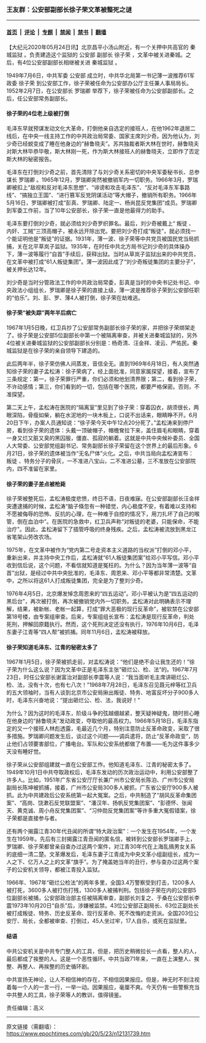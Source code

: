 ### 王友群：公安部副部长徐子荣文革被整死之谜

---

#### [首页](../../../..?n12131739) &nbsp;|&nbsp; [评论](../../../../../epoch-comment?n12131739) &nbsp;|&nbsp; [专题](../../../../../epoch-special?n12131739) &nbsp;|&nbsp; [禁闻](../../../../../epoch-news?n12131739) &nbsp;|&nbsp; [禁书](../../../../../books?n12131739) &nbsp;|&nbsp; [翻墙](https://github.com/gfw-breaker/nogfw/blob/master/README.md?n12131739)


<div class="post_content" id="artbody" itemprop="articleBody">
 <!-- article content begin -->
 <p>
  【大纪元2020年05月24日讯】北京昌平小汤山附近，有一个关押中共高官的
  <ok href="https://www.epochtimes.com/gb/tag/%E7%A7%A6%E5%9F%8E%E7%9B%91%E7%8B%B1.html">
   秦城监狱
  </ok>
  。负责建造这个监狱的
  <ok href="https://www.epochtimes.com/gb/tag/%E5%85%AC%E5%AE%89%E9%83%A8.html">
   公安部
  </ok>
  副部长
  <ok href="https://www.epochtimes.com/gb/tag/%E5%BE%90%E5%AD%90%E8%8D%A3.html">
   徐子荣
  </ok>
  ，文革中被关进秦城。之后，有4位公安部副部长相继被关进
  <ok href="https://www.epochtimes.com/gb/tag/%E7%A7%A6%E5%9F%8E%E7%9B%91%E7%8B%B1.html">
   秦城监狱
  </ok>
  。
 </p>
 <p>
  1949年7月6日，中共军委
  <ok href="https://www.epochtimes.com/gb/tag/%E5%85%AC%E5%AE%89%E9%83%A8.html">
   公安部
  </ok>
  成立时，中共华北局第一书记薄一波推荐61军政委
  <ok href="https://www.epochtimes.com/gb/tag/%E5%BE%90%E5%AD%90%E8%8D%A3.html">
   徐子荣
  </ok>
  到公安部工作，徐子荣被任命为公安部办公厅主任兼人事局局长。1952年2月7日，在公安部长
  <ok href="https://www.epochtimes.com/gb/tag/%E7%BD%97%E7%91%9E%E5%8D%BF.html">
   罗瑞卿
  </ok>
  举荐下，徐子荣被任命为公安部副部长。之后，任公安部常务副部长。
 </p>
 <h4>
  徐子荣的4位老上级被打倒
 </h4>
 <p>
  毛泽东早就预谋发动文化大革命，打倒他亲自选定的接班人，在他1962年退居二线后，在中央一线主持工作的中共政治局常委、国家主席刘少奇。因为他认为，刘少奇已经蜕变成了睡在他身边的“赫鲁晓夫”。苏共独裁者斯大林在世时，赫鲁晓夫对斯大林毕恭毕敬，斯大林刚一死，作为斯大林接班人的赫鲁晓夫，立即作了否定斯大林的秘密报告。
 </p>
 <p>
  毛泽东在打倒刘少奇之前，首先清除了与刘少奇关系密切的中央军委秘书长、总参谋长
  <ok href="https://www.epochtimes.com/gb/tag/%E7%BD%97%E7%91%9E%E5%8D%BF.html">
   罗瑞卿
  </ok>
  。1965年12月，罗瑞卿突然被撤销军内一切职务。1966年3月，罗瑞卿被扣上“敌视和反对毛泽东思想”、“诽谤和攻击毛泽东”、“反对毛泽东军事路线”、“搞独立王国”、“进行篡军反党阴谋活动”等大帽子，撤销所有职务。1966年5月16日，罗瑞卿被打成“彭真、罗瑞卿、陆定一、杨尚昆反党集团”成员。罗瑞卿到军委工作前，当了10年公安部长，徐子荣一直是他最得力的助手。
 </p>
 <p>
  毛泽东要打倒刘少奇，就必须给刘少奇罗织罪名。最后，刘少奇被戴上“
  <ok href="https://www.epochtimes.com/gb/tag/%E5%8F%9B%E5%BE%92.html">
   叛徒
  </ok>
  、内奸、工贼”三顶高帽子，被永远开除出党。要把刘少奇打成“叛徒”，就必须找一个能证明他是“叛徒”的证据。1931年，薄一波、徐子荣等中共党员被国民党当局抓捕，关在北平草岚子监狱。1935年，在时任中共北方局书记刘少奇的具体操办下，薄一波等履行“自首”手续后，获释出狱。当时从草岚子监狱出来的中共党员，在文革中被打成“61人叛徒集团”。薄一波因此成了“刘少奇叛徒集团的主要分子”，被关押长达12年。
 </p>
 <p>
  刘少奇是当时分管政法工作的中共政治局常委，彭真是当时的中央书记处书记、中央政法小组组长，罗瑞卿是徐子荣的直接上级，薄一波是推荐徐子荣到公安部任职的“伯乐”。刘、彭、罗、薄4人被打倒，徐子荣在劫难逃。
 </p>
 <h4>
  徐子荣“被失踪”两年半后病亡
 </h4>
 <p>
  1967年1月5日晚，红卫兵抄了公安部常务副部长徐子荣的家，并把徐子荣绑架走了。徐子荣是公安部5位副部长中第一个被隔离审查，并被关进秦城监狱的，另外4位被关进秦城监狱的公安部副部长分别是：杨奇清、汪金祥、凌云、严佑民。秦城监狱是在徐子荣的亲自领导下建造的。
 </p>
 <p>
  此后两年半，徐子荣仿佛人间蒸发，音信全无。直到1969年6月18日，有人突然通知徐子荣的妻子孟松涛：徐子荣病了，经上面批准，同意家属探望，接着，宣布了三条规定：第一，徐子荣罪行严重，你们必须和他划清界限；第二，看到徐子荣，不许动感情；第三，你们看到的一切，包括在哪个医院，都要严格保密。否则，不准探望。
 </p>
 <p>
  第二天上午，孟松涛在医院的“隔离室”里见到了徐子荣：穿着囚衣，胡须很长，两眼深陷，骨瘦如柴，躺在水泥地的一块木板上，口说不出话来，眼睛睁不开。6月20日下午，办案人员通知说：“徐子荣今天中午12点20分死了。”孟松涛来到停尸房，看到徐子荣的遗体：头戴一顶破帽子，帽檐耷拉下来，盖住眉毛和眼睛，穿着一身又烂又脏又臭的黑囚服，僵直、孤寂的躺着。这就是中共中央候补委员、全国人大常委、公安部党组副书记、常务副部长徐子荣留在这个世界上的最后形象。6月21日，徐子荣的遗体被当作“无名尸体”火化。之后，中共当局向孟松涛宣布：
  <ok href="https://www.epochtimes.com/gb/tag/%E5%8F%9B%E5%BE%92.html">
   叛徒
  </ok>
  、特务分子的骨灰，一不准进八宝山，二不准进公墓，三不准放在公安部院内，四不准留在家里。
 </p>
 <h4>
  徐子荣的妻子差点被枪毙
 </h4>
 <p>
  徐子荣被整死后，孟松涛极度悲愤，终日不语，日夜难寐。在公安部副部长汪金祥突遭逮捕的时候，孟松涛“脑子倏忽有一种错觉，内心极度不安，有着难以支持和不愿被侮辱的恐怖、反抗的心理，在一种难于自控的情况下，用刀扎坏了自己的喉管，倒在血泊中”。在医院的急救中，红卫兵声称“对叛徒的老婆，只能保命，不能治疗”。因此，孟松涛留下了插管呼吸的终身残疾。之后，孟松涛被流放到黑龙江省笔架山劳改农场。
 </p>
 <p>
  1975年，在文革中被作为“党内第二号走资本主义道路的当权派”打倒的邓小平，重新出来，并主持中央工作后，孟松涛就“61人叛徒集团案”给邓小平写信。邓小平收到信后说，这个问题，不看信就知道是冤枉的。为什么？因为当年薄一波等“自首”出狱，是经过中共中央批准的，毛泽东、周恩来、邓小平等都非常清楚。文革中，之所以将这61人打成叛徒集团，完全是为了整刘少奇。
 </p>
 <p>
  1976年4月5日，北京爆发悼念周恩来的“四五运动”。邓小平被认为是“四五运动的黑后台”，再次被打倒，再次被撤销党内外一切职务。孟松涛对此明确表示不理解，结果，被新帐、老帐一起算，打成“罪大恶极的现行反革命”，被软禁在公安部第18号楼，由专案组审查。后来，专案组组长宣布：孟松涛是现行反革命，判处死刑，押解回原籍执行。然而，这个死刑决定还没有执行，1976年10月6日，毛泽东妻子江青等“四人帮”被抓捕。同年11月6日，孟松涛被释放。
 </p>
 <h4>
  徐子荣知道毛泽东、江青的秘密太多了
 </h4>
 <p>
  1967年1月5日，徐子荣被抓走前，对孟松涛说：“他们是绝不会让我生还的！”徐子荣为什么这么说？因为文革中正是毛泽东主张“砸烂公、检、法”的。1967年7月23日，时任公安部长谢富治对副部长李震等人说：“我当面听毛主席讲砸烂公、检、法，没有十次，也有七八次！”1968年7月28日，毛泽东召见聂元梓等红卫兵的五大领袖时，当有人谈到北京市公安局揪出叛徒、特务、地富反坏分子900多人时，毛泽东兴奋地说：“提出砸烂公、检、法，我说好！”
 </p>
 <p>
  为什么？因为这时的毛泽东，阶级斗争的弦越绷越紧，整天疑神疑鬼，随时担心睡在他身边的“赫鲁晓夫”发动政变，夺取他的最高权力。1966年5月18日，毛泽东指定的又一个接班人林彪透露，毛最近几个月，特别注意防止反革命政变，采取了很多措施。罗瑞卿问题发生后，谈过这个问题——调兵遣将，防止“反革命政变”，防止他们占领要害部位，广播电台。军队和公安系统都做了布置——毛为这件事多少天没有睡好觉。
 </p>
 <p>
  徐子荣从公安部组建就一直在公安部工作。他知道毛泽东、江青的秘密太多了。1949年10月1日中共夺取政权后，毛泽东发动的历次政治运动中，利用公安部整了许多人。比如，1951年广东省公安厅厅长兼广州市公安局长陈泊、广州市公安局副局长陈坤被抓捕，接着，广州市公安局300多人被抓，广东省公安厅900多人被抓。此为中共建政后公安系统第一起大冤案。之后，中共制造了“胡风反革命集团案”、“高岗、饶漱石反党联盟案”、“潘汉年、扬帆反党集团案”、“彭德怀、张闻天、黄克诚、周小舟反党集团案”、“习仲勋反党集团案”等许多重大冤假错案，徐子荣都是直接参与者。
 </p>
 <p>
  还有两个揭露江青30年代丑闻的所谓“特大政治案”：一个发生在1954年，一个发生在1959年。先后有三封揭露江青丑闻的匿名信，被转到公安部长罗瑞卿手上，罗瑞卿、徐子荣都曾亲自查办过这两个案件，对江青30年代在上海乱搞男女关系的底细一清二楚。文革爆发后，毛泽东妻子江青成为中央文革小组副组长，成为一人之下、亿万人之上的文革“旗手”。为了掩盖她当年的丑行，参与查办过这两个案子的公安机关领导，都被江青投入监狱。
 </p>
 <p>
  1966年、1967年“砸烂公检法”的两年多里，全国3.4万警察受到打击，1200多人被打死，3600多人被打伤打残，1300多人被捕判刑。包括徐子荣在内的公安部5位副部长被捕，公安部政治部主任被隔离审查，副部长刘复之、于桑在公安部长李震1973年10月20日“自杀”后，涉嫌被监禁。43位公安部正副局长、63位正副处长被打成叛徒、特务、历史反革命、现行反革命、死不改悔的走资派。全国203位公安厅、局长，全都被审查、打倒过，45人坐过牢，17人自杀，或死在监狱里。
 </p>
 <h4>
  结语
 </h4>
 <p>
  中共公安机关是中共专门整人的工具，但是，把历史稍微拉长一点看，整人的人，最后都成了挨整的人。这是一个恶性循环。中共当政71年来，一直在上演整人、挨整、再整人、再挨整的历史循环剧。
 </p>
 <p>
  中共宣扬无神论，让人不相信神的存在，不相信因果报应。但是，神无时不刻注视着每一个人的一言一行，一举一动。因果报应，毫厘不爽。今天仍有一些警察充当中共整人的工具，徐子荣等人的教训，值得镜鉴。
 </p>
 <p>
  责任编辑：高义
 </p>
 <!-- article content end -->
 <div id="below_article_ad">
 </div>
</div>


---

原文链接（需翻墙）：https://www.epochtimes.com/gb/20/5/23/n12131739.htm